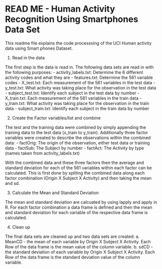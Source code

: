 READ ME - Human Activity Recognition Using Smartphones Data Set 
===============================================================

This readme file explains the code processsing of the UCI Human activity data using Smart
phones Dataset.

1. Read in the data

The first step is the data is read in.  The following data sets are read in with the following purposes:
	- activity_labels.txt: Determine the 6 different activity codes and what they are
	- features.txt:  Determine the 561 variable codes
	- X_test.txt: Each measurement of the 561 variables in the test data
	- y_test.txt: What activity was taking place for the observation in the test data
	- subject_test.txt: Identify each subject in the test data by number
	- X_train.txt: Each measurement of the 561 variables in the train data
	- y_train.txt: What activity was taking place for the observation in the train data
	- subject_train.txt: Identify each subject in the train data by number

2. Create the Factor variables/list and combine

The test and the training data were combined by simply appending the training data to the test data (x_train to y_train).  Additionally three factor variables were created to describe the observations within the combined data:
	- factOrig: The origin of the observation, either test data or training data
	- factSub: The Subject by number
	- factAct: The Activity by type (names taken from activity_labels.txt)

With the combined data and these three factors then the average and standard deviation for each of the 561 variables within each factor can be calculated.  This is first done by spliting the combined data along each factor combination (Origin X Subject X Activity) and then taking the mean and sd.

3. Calculate the Mean and Standard Deviation

The mean and standard deviation are calcuated by using lapply and apply in R.  For each factor combination a data frame is defined and then the mean and standard deviation for each variable of the respective data frame is calculated.


4. Clean up

The final data sets are cleaned up and two data sets are created:
	a. MeanCD - the mean of each variable by Origin X Subject X Activity.  Each Row of the data frame is the mean value of the column variable.
	b. sdCD - the standard deviation of each variable by Origin X Subject X Activity.  Each Row of the data frame is the standard deviation value of the column variable.